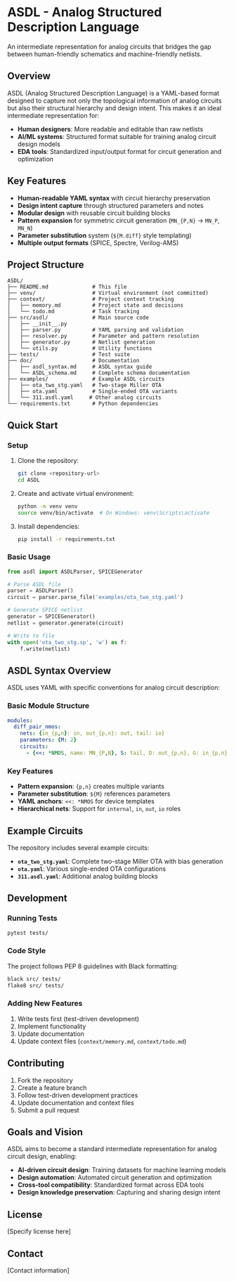 # ASDL - Analog Structured Description Language

An intermediate representation for analog circuits that bridges the gap between human-friendly schematics and machine-friendly netlists.

## Overview

ASDL (Analog Structured Description Language) is a YAML-based format designed to capture not only the topological information of analog circuits but also their structural hierarchy and design intent. This makes it an ideal intermediate representation for:

- **Human designers**: More readable and editable than raw netlists
- **AI/ML systems**: Structured format suitable for training analog circuit design models  
- **EDA tools**: Standardized input/output format for circuit generation and optimization

## Key Features

- **Human-readable YAML syntax** with circuit hierarchy preservation
- **Design intent capture** through structured parameters and notes
- **Modular design** with reusable circuit building blocks
- **Pattern expansion** for symmetric circuit generation (`MN_{P,N}` → `MN_P`, `MN_N`)
- **Parameter substitution** system (`${M.diff}` style templating)
- **Multiple output formats** (SPICE, Spectre, Verilog-AMS)

## Project Structure

```
ASDL/
├── README.md              # This file
├── venv/                  # Virtual environment (not committed)
├── context/               # Project context tracking
│   ├── memory.md          # Project state and decisions
│   └── todo.md            # Task tracking
├── src/asdl/              # Main source code
│   ├── __init__.py
│   ├── parser.py          # YAML parsing and validation
│   ├── resolver.py        # Parameter and pattern resolution
│   ├── generator.py       # Netlist generation
│   └── utils.py           # Utility functions
├── tests/                 # Test suite
├── doc/                   # Documentation
│   ├── asdl_syntax.md     # ASDL syntax guide
│   └── ASDL_schema.md     # Complete schema documentation
├── examples/              # Example ASDL circuits
│   ├── ota_two_stg.yaml   # Two-stage Miller OTA
│   ├── ota.yaml           # Single-ended OTA variants
│   └── 311.asdl.yaml     # Other analog circuits
└── requirements.txt       # Python dependencies
```

## Quick Start

### Setup

1. Clone the repository:
   ```bash
   git clone <repository-url>
   cd ASDL
   ```

2. Create and activate virtual environment:
   ```bash
   python -m venv venv
   source venv/bin/activate  # On Windows: venv\Scripts\activate
   ```

3. Install dependencies:
   ```bash
   pip install -r requirements.txt
   ```

### Basic Usage

```python
from asdl import ASDLParser, SPICEGenerator

# Parse ASDL file
parser = ASDLParser()
circuit = parser.parse_file('examples/ota_two_stg.yaml')

# Generate SPICE netlist
generator = SPICEGenerator()
netlist = generator.generate(circuit)

# Write to file
with open('ota_two_stg.sp', 'w') as f:
    f.write(netlist)
```

## ASDL Syntax Overview

ASDL uses YAML with specific conventions for analog circuit description:

### Basic Module Structure
```yaml
modules:
  diff_pair_nmos:
    nets: {in_{p,n}: in, out_{p,n}: out, tail: io}
    parameters: {M: 2}
    circuits:
      - {<<: *NMOS, name: MN_{P,N}, S: tail, D: out_{p,n}, G: in_{p,n}, M: ${M}}
```

### Key Features
- **Pattern expansion**: `{p,n}` creates multiple variants
- **Parameter substitution**: `${M}` references parameters
- **YAML anchors**: `<<: *NMOS` for device templates
- **Hierarchical nets**: Support for `internal`, `in`, `out`, `io` roles

## Example Circuits

The repository includes several example circuits:

- **`ota_two_stg.yaml`**: Complete two-stage Miller OTA with bias generation
- **`ota.yaml`**: Various single-ended OTA configurations  
- **`311.asdl.yaml`**: Additional analog building blocks

## Development

### Running Tests
```bash
pytest tests/
```

### Code Style
The project follows PEP 8 guidelines with Black formatting:
```bash
black src/ tests/
flake8 src/ tests/
```

### Adding New Features
1. Write tests first (test-driven development)
2. Implement functionality
3. Update documentation
4. Update context files (`context/memory.md`, `context/todo.md`)

## Contributing

1. Fork the repository
2. Create a feature branch
3. Follow test-driven development practices
4. Update documentation and context files
5. Submit a pull request

## Goals and Vision

ASDL aims to become a standard intermediate representation for analog circuit design, enabling:

- **AI-driven circuit design**: Training datasets for machine learning models
- **Design automation**: Automated circuit generation and optimization
- **Cross-tool compatibility**: Standardized format across EDA tools
- **Design knowledge preservation**: Capturing and sharing design intent

## License

[Specify license here]

## Contact

[Contact information] 